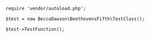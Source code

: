 
    require 'vendor/autoload.php';

    $test = new BeccaDawson\BeethovensFifth\TestClass();

    $test->TestFunction();